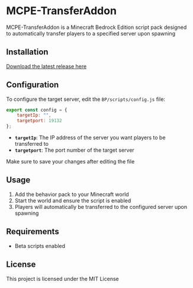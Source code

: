# MCPE-TransferAddon

MCPE-TransferAddon is a Minecraft Bedrock Edition script pack designed to automatically transfer players to a specified server upon spawning

## Installation

[Download the latest release here](https://github.com/jeanmajid/MCPE-TransferAddon/releases/tag/release)

## Configuration

To configure the target server, edit the `BP/scripts/config.js` file:

```javascript
export const config = {
    targetIp: "",
    targetport: 19132
};
```

- **`targetIp`**: The IP address of the server you want players to be transferred to
- **`targetport`**: The port number of the target server

Make sure to save your changes after editing the file

## Usage

1. Add the behavior pack to your Minecraft world
2. Start the world and ensure the script is enabled
3. Players will automatically be transferred to the configured server upon spawning

## Requirements

- Beta scripts enabled

## License

This project is licensed under the MIT License